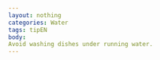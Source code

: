 ```yaml
---
layout: nothing
categories: Water
tags: tipEN
body: 
Avoid washing dishes under running water.
---
```

